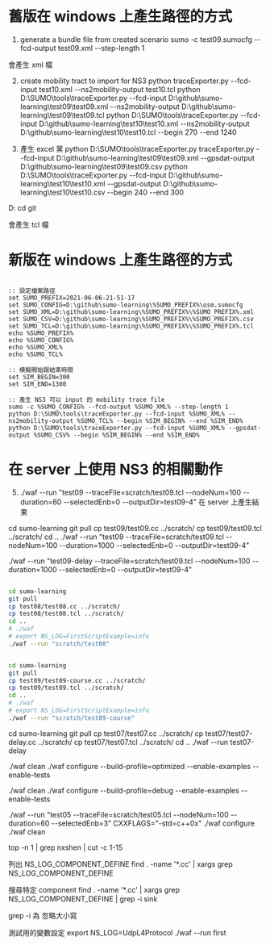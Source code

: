 # 舊版在 windows 上產生路徑的方式

1. generate a bundle file from created scenario
sumo -c test09.sumocfg --fcd-output test09.xml --step-length 1

會產生 xml 檔

2. create mobility tract to import for NS3
python traceExporter.py --fcd-input test10.xml --ns2mobility-output test10.tcl
python D:\SUMO\tools\traceExporter.py --fcd-input D:\github\sumo-learning\test09\test09.xml --ns2mobility-output D:\github\sumo-learning\test09\test09.tcl
python D:\SUMO\tools\traceExporter.py --fcd-input D:\github\sumo-learning\test10\test10.xml --ns2mobility-output D:\github\sumo-learning\test10\test10.tcl --begin 270 --end 1240

3. 產生 excel 黨
python D:\SUMO\tools\traceExporter.py traceExporter.py --fcd-input D:\github\sumo-learning\test09\test09.xml --gpsdat-output D:\github\sumo-learning\test09\test09.csv
python D:\SUMO\tools\traceExporter.py --fcd-input D:\github\sumo-learning\test10\test10.xml --gpsdat-output D:\github\sumo-learning\test10\test10.csv --begin 240 --end 300

D:
cd git

會產生 tcl 檔

# 新版在 windows 上產生路徑的方式

``` CMD

:: 設定檔案路徑
set SUMO_PREFIX=2021-06-06-21-51-17
set SUMO_CONFIG=D:\github\sumo-learning\%SUMO_PREFIX%\osm.sumocfg
set SUMO_XML=D:\github\sumo-learning\%SUMO_PREFIX%\%SUMO_PREFIX%.xml
set SUMO_CSV=D:\github\sumo-learning\%SUMO_PREFIX%\%SUMO_PREFIX%.csv
set SUMO_TCL=D:\github\sumo-learning\%SUMO_PREFIX%\%SUMO_PREFIX%.tcl
echo %SUMO_PREFIX%
echo %SUMO_CONFIG%
echo %SUMO_XML%
echo %SUMO_TCL%

:: 模擬開始跟結束時間
set SIM_BEGIN=300
set SIM_END=1300

:: 產生 NS3 可以 input 的 mobility trace file
sumo -c %SUMO_CONFIG% --fcd-output %SUMO_XML% --step-length 1
python D:\SUMO\tools\traceExporter.py --fcd-input %SUMO_XML% --ns2mobility-output %SUMO_TCL% --begin %SIM_BEGIN% --end %SIM_END%
python D:\SUMO\tools\traceExporter.py --fcd-input %SUMO_XML% --gpsdat-output %SUMO_CSV% --begin %SIM_BEGIN% --end %SIM_END%

```

# 在 server 上使用 NS3 的相關動作

5. ./waf --run "test09 --traceFile=scratch/test09.tcl --nodeNum=100 --duration=60 --selectedEnb=0 --outputDir=test09-4"
在 server 上產生結果

cd sumo-learning
git pull
cp test09/test09.cc ../scratch/
cp test09/test09.tcl ../scratch/
cd ..
./waf --run "test09 --traceFile=scratch/test09.tcl --nodeNum=100 --duration=1000 --selectedEnb=0 --outputDir=test09-4"

./waf --run "test09-delay --traceFile=scratch/test09.tcl --nodeNum=100 --duration=1000 --selectedEnb=0 --outputDir=test09-4"

```bash

cd sumo-learning
git pull
cp test08/test08.cc ../scratch/
cp test08/test08.tcl ../scratch/
cd ..
# ./waf
# export NS_LOG=FirstScriptExample=info
./waf --run "scratch/test08"


```

```bash

cd sumo-learning
git pull
cp test09/test09-course.cc ../scratch/
cp test09/test09.tcl ../scratch/
cd ..
# ./waf
# export NS_LOG=FirstScriptExample=info
./waf --run "scratch/test09-course"

```


cd sumo-learning
git pull
cp test07/test07.cc ../scratch/
cp test07/test07-delay.cc ../scratch/
cp test07/test07.tcl ../scratch/
cd ..
./waf --run test07-delay


./waf clean
./waf configure --build-profile=optimized --enable-examples --enable-tests

./waf clean
./waf configure --build-profile=debug --enable-examples --enable-tests

./waf --run "test05 --traceFile=scratch/test05.tcl --nodeNum=100 --duration=60 --selectedEnb=3"
CXXFLAGS="-std=c++0x" ./waf configure
./waf clean

top -n 1 | grep nxshen | cut -c 1-15

列出 NS_LOG_COMPONENT_DEFINE
find . -name '*.cc' | xargs grep NS_LOG_COMPONENT_DEFINE

搜尋特定 component 
find . -name '*.cc' | xargs grep NS_LOG_COMPONENT_DEFINE | grep -i sink

grep -i 為 忽略大小寫

測試用的變數設定
export NS_LOG=UdpL4Protocol
    ./waf --run first


